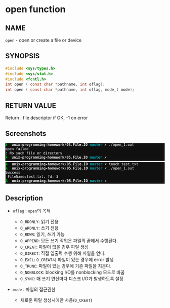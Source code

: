 # open function
## NAME
`open` - open or create a file or device
## SYNOPSIS
```c
#include <sys/types.h>
#include <sys/stat.h>
#include <fcntl.h>
int open ( const char *pathname, int oflag);
int open ( const char *pathname, int oflag, mode_t mode);
```
## RETURN VALUE
Return : file descriptor if OK, -1 on error

## Screenshots
![open_1.fail](./open_1.fail.png?raw=true "open_1.fail")  
![open_1.success](./open_1.success.png?raw=true "open_1.success")  

## Description
* `oflag` : `open`의 목적  
  * `O_RDONLY`: 읽기 전용  
  * `O_WRONLY`: 쓰기 전용  
  * `O_RDWR`: 읽기, 쓰기 가능  
  * `O_APPEND`: 모든 쓰기 작업은 파일의 끝에서 수행된다.  
  * `O_CREAT`: 파일이 없을 경우 파일 생성  
  * `O_DIRECT`: 직접 입출력 수행 위해 파일을 연다.  
  * `O_EXCL`: `O_CREAT`시 파일이 있는 경우에 error 발생  
  * `O_TRUNC`: 파일이 있는 경우에 기존 파일을 지운다.  
  * `O_NONBLOCK`: blocking I/O를 nonblocking 모드로 바꿈  
  * `O_SYNC`: 매 쓰기 연산마다 디스크 I/O가 발생하도록 설정  
   
* `mode` : 파일의 접근권한  
  * 새로운 파일 생성시에만 사용(`O_CREAT`)  
